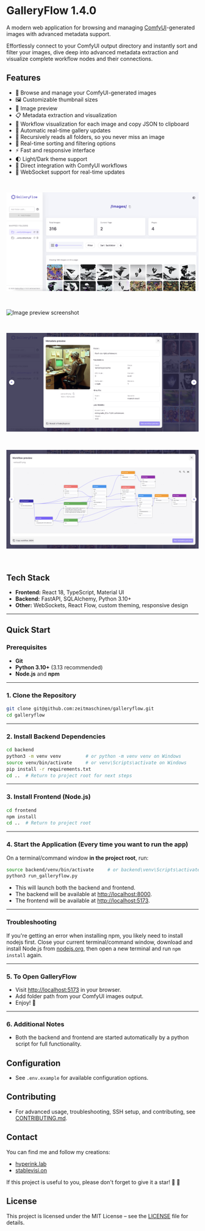 # GalleryFlow 1.4.0

A modern web application for browsing and managing <a href="https://github.com/comfyanonymous/ComfyUI" target="_blank" rel="noopener noreferrer">ComfyUI</a>-generated images with advanced metadata support.

Effortlessly connect to your ComfyUI output directory and instantly sort and filter your images, dive deep into advanced metadata extraction and visualize complete workflow nodes and their connections.

## Features

- 📁 Browse and manage your ComfyUI-generated images
- 🖼️ Customizable thumbnail sizes
- 🎨 Image preview
- 📋 Metadata extraction and visualization
- 🧩 Workflow visualization for each image and copy JSON to clipboard
- 🚀 Automatic real-time gallery updates
- 📂 Recursively reads all folders, so you never miss an image
- 🔄 Real-time sorting and filtering options
- ⚡ Fast and responsive interface
- 🌓 Light/Dark theme support
- 🔗 Direct integration with ComfyUI workflows
- 🔄 WebSocket support for real-time updates

<br>

![Gallery screenshot](frontend/docs/images/gallery.png)

<br>

![Image preview screenshot](frontend/docs/images/preview.png)

<br>

![Metadata modal screenshot](frontend/docs/images/metadata.png)

<br>

![Workflow preview](frontend/docs/images/workflow.png)

<br>

## Tech Stack
- **Frontend:** React 18, TypeScript, Material UI
- **Backend:** FastAPI, SQLAlchemy, Python 3.10+
- **Other:** WebSockets, React Flow, custom theming, responsive design

---

## Quick Start

### Prerequisites
- **Git**
- **Python 3.10+** (3.13 recommended)
- **Node.js** and **npm**

---

### 1. Clone the Repository

```bash
git clone git@github.com:zeitmaschinen/galleryflow.git
cd galleryflow
```

---

### 2. Install Backend Dependencies

```bash
cd backend
python3 -m venv venv         # or python -m venv venv on Windows
source venv/bin/activate     # or venv\Scripts\activate on Windows
pip install -r requirements.txt
cd ..  # Return to project root for next steps
```

---

### 3. Install Frontend (Node.js)

```bash
cd frontend
npm install
cd ..  # Return to project root
```

---

### 4. Start the Application (Every time you want to run the app)

On a terminal/command window **in the project root**, run:

```bash
source backend/venv/bin/activate     # or backend\venv\Scripts\activate on Windows
python3 run_galleryflow.py
```

- This will launch both the backend and frontend. 
- The backend will be available at [http://localhost:8000](http://localhost:8000).
- The frontend will be available at [http://localhost:5173](http://localhost:5173).

---

### Troubleshooting
If you're getting an error when installing npm, you likely need to install nodejs first.
Close your current terminal/command window, download and install Node.js from [nodejs.org](https://nodejs.org/), then open a new terminal and run `npm install` again.

---

### 5. To Open GalleryFlow

- Visit [http://localhost:5173](http://localhost:5173) in your browser.
- Add folder path from your ComfyUI images output.
- Enjoy! 🎉

---

### 6. Additional Notes

- Both the backend and frontend are started automatically by a python script for full functionality.

## Configuration
- See `.env.example` for available configuration options.

## Contributing
- For advanced usage, troubleshooting, SSH setup, and contributing, see [CONTRIBUTING.md](CONTRIBUTING.md).

## Contact
You can find me and follow my creations:
- [hyperink.lab](https://www.instagram.com/hyperink.lab)
- [stablevisi.on](https://www.instagram.com/stablevisi.on)

If this project is useful to you, please don't forget to give it a star! 🌟 🤗

## License
This project is licensed under the MIT License – see the [LICENSE](LICENSE) file for details.
